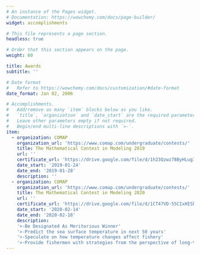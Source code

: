 ```yaml
---
# An instance of the Pages widget.
# Documentation: https://wowchemy.com/docs/page-builder/
widget: accomplishments

# This file represents a page section.
headless: true

# Order that this section appears on the page.
weight: 60

title: Awards
subtitle: ''

# Date format
#   Refer to https://wowchemy.com/docs/customization/#date-format
date_format: Jan 02, 2006

# Accomplishments.
#   Add/remove as many `item` blocks below as you like.
#   `title`, `organization` and `date_start` are the required parameters.
#   Leave other parameters empty if not required.
#   Begin/end multi-line descriptions with `>-`.
item:
  - organization: COMAP
    organization_url: 'https://www.comap.com/undergraduate/contests/'
    title: The Mathematical Contest in Modeling 2019
    url: ''
    certificate_url: 'https://drive.google.com/file/d/1h23Qzwz78ByHLugITew5DcCnFK0JcuID/view?usp=sharing'
    date_start: '2019-01-24'
    date_end: '2019-01-28'
    description: ''
  - organization: COMAP
    organization_url: 'https://www.comap.com/undergraduate/contests/'
    title: The Mathematical Contest in Modeling 2020
    url: ''
    certificate_url: 'https://drive.google.com/file/d/1CT47VD-55CIxHIShY6YOIMz9Ph9W0QSB/view?usp=sharing'
    date_start: '2020-02-14'
    date_end: '2020-02-18'
    description: 
    '>-Be Designated As Meritorious Winner'
    '>-Predict the sea surface temperature in next 50 years'
    '>-Speculate on how temperature changes affect fishery'
    '>-Provide fishermen with strategies from the perspective of long-term profit'
---
```

